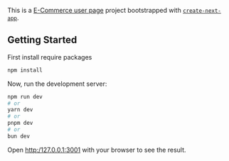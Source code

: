 This is a [E-Commerce user page](https://127.0.0.1:3001/) project bootstrapped with [`create-next-app`](https://github.com/vercel/next.js/tree/canary/packages/create-next-app).

## Getting Started

First install require packages
```bash
npm install
```
Now, run the development server:

```bash
npm run dev
# or
yarn dev
# or
pnpm dev
# or
bun dev
```

Open [http:/127.0.0.1:3001](http://localhost:3000) with your browser to see the result.

